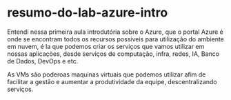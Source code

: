 # resumo-do-lab-azure-intro 

Entendi nessa primeira aula introdutória sobre o Azure, que o portal Azure é onde se encontram todos os recursos possiveis para utilização do ambiente em nuvem, é la que podemos criar os serviços que vamos utilizar em nossas aplicações, desde serviços de computação, infra, redes, IA, Banco de Dados, DevOps e etc.

As VMs são poderoas maquinas virtuais que podemos utilizar afim de facilitar a gestão e aumentar a produtividade da equipe, descentralizando serviços.
